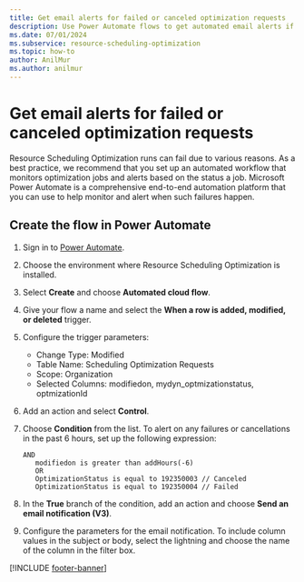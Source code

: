 ```yaml
---
title: Get email alerts for failed or canceled optimization requests
description: Use Power Automate flows to get automated email alerts if optimization jobs fail in the Resource Scheduling Optimization add-in for Dynamics 365 Field Service.
ms.date: 07/01/2024
ms.subservice: resource-scheduling-optimization
ms.topic: how-to
author: AnilMur
ms.author: anilmur
---
```


# Get email alerts for failed or canceled optimization requests

Resource Scheduling Optimization runs can fail due to various reasons. As a best practice, we recommend that you set up an automated workflow that monitors optimization jobs and alerts based on the status a job. Microsoft Power Automate is a comprehensive end-to-end automation platform that you can use to help monitor and alert when such failures happen.

## Create the flow in Power Automate

1. Sign in to [Power Automate](https://make.powerautomate.com/).
1. Choose the environment where Resource Scheduling Optimization is installed.
1. Select **Create** and choose **Automated cloud flow**.
1. Give your flow a name and select the **When a row is added, modified, or deleted** trigger.
1. Configure the trigger parameters:

   - Change Type: Modified
   - Table Name: Scheduling Optimization Requests
   - Scope: Organization
   - Selected Columns: modifiedon, mydyn_optmizationstatus, optmizationId

1. Add an action and select **Control**.
1. Choose **Condition** from the list. To alert on any failures or cancellations in the past 6 hours, set up the following expression:

   ```condition expression
   AND
      modifiedon is greater than addHours(-6)
      OR
      OptimizationStatus is equal to 192350003 // Canceled
      OptimizationStatus is equal to 192350004 // Failed
   ```

1. In the **True** branch of the condition, add an action and choose **Send an email notification (V3)**.
1. Configure the parameters for the email notification. To include column values in the subject or body, select the lightning and choose the name of the column in the filter box.

[!INCLUDE [footer-banner](../includes/footer-banner.md)]
